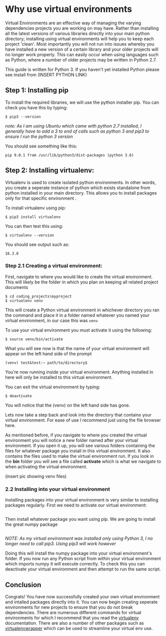 # Why use virtual environments

Virtual Environments are an effective way of managing the varying dependencies projects you are working on may have. Rather than installing all the latest versions of various libraries directly into your main python directory; installing using virtual environments will help you to keep each project 'clean'. Most importantly you will not run into issues whereby you have installed a new version of a certain library and your older projects will no longer work properly. This can easily occur when using languages such as Python, where a number of older projects may be written in Python 2.7. 

This guide is written  for Python 3. If you haven't yet installed Python please see install from (INSERT PYTHON LINK)

## Step 1: Installing  pip

To install the required libraries, we will use the python installer pip. You can check you have this by typing:

``` $ pip3 --version ```

*note: As I am using Ubuntu which came with python 2.7 installed, I generally have to add a 3 to end of calls such as python 3 and pip3 to ensure I run the python 3 version*

You should see something like this:
``` $pip3 --version
pip 9.0.1 from /usr/lib/python3/dist-packages (python 3.6)
```

## Step 2: Installing virtualenv:

Virtualenv is used to create isolated python environments. In other words, you create a seperate instance of python which exists standalone from python installed in your main directory. This allows you to install packages only for that specific environment .

To install virtualenv using pip:

``` $ pip3 install virtualenv ```

You can then test this using:

``` $ virtualenv --version ```

You should see output such as:

``` 16.3.0 ```

### Step 2.1 Creating a virtual environment:

First, navigate to where you would like to create the virtual environment. This will likely be the folder in which you plan on keeping all related project documents 

``` 
$ cd coding_projects\myproject
$ virtualenv venv
```

This will create a Python virtual environment in whichever directory you ran the command and place it in a folder named whatever you named your virtual environment, in our case this was `venv`

To use your virtual environment you must activate it using the following:

```
$ source venv/bin/activate
```

What you will see now is that the name of your virtual environment will appear on the left hand side of the prompt

```
(venv) test&test:~ path/to/directory$ 
```
You're now running inside your virtual environment. Anything installed in here will only be installed to this virtual environment.

You can exit the virtual environment by typing:

```
$ deavtivate
```
You will notice that the (venv) on the left hand side has gone.

Lets now take a step back and look into the directory that contains your virtual environment. For ease of use I recommend just using the file browser here.

As mentioned before, if you navigate to where you created the virtual environment you will notice a new folder named after your virtual environment. If you open it up, you will see various folders containing the files for whatever package you install in this virtual environment. It also contains the files used to make the virtual environment run. If you look in the **bin** folder you will see a file called **activate** which is what we navigate to when activating the virtual environment.

(insert pic showing venv files)

### 2.2 Installing into your virtual environment  

Installing packages into your virtual environment is very similar to installing packages regularly. First we need to activate our virtual environment:

``` $ venv\bin\activate
```
Then install whatever package you want using pip. We are going to install the great numpy package

``` $ pip install numpy
```
*NOTE: As my virtual environment was installed only using Python 3, I no longer need to call pip3. Using pip3 will work however*

Doing this will install the numpy package into your virtual environment's folder. If you now run any Python script from within your virtual environment which imports numpy it will execute correctly. To check this you can deactivate your virtual environment and then attempt to run the same script.  

## Conclusion

Congrats! You have now successfully created your own virtual environment and intalled packages directly into it. You can now begin creating seperate environments for new projects to ensure that you do not break dependencies. There are numerous different commands for virtual environments for which I recommend that you read the [virtualenv](https://pypi.org/project/virtualenv/) documentation. There are also a number of other packages such as [virtualenvwrapper](https://virtualenvwrapper.readthedocs.io/en/latest/index.html) which can be used to streamline your virtual env use.
